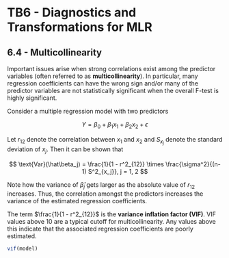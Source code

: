 # TB6 - Diagnostics and Transformations for MLR

## 6.4 - Multicollinearity

Important issues arise when strong correlations exist among the predictor variables (often referred to as **multicollinearity**). In particular, many regression coefficients can have the wrong sign and/or many of the predictor variables are not statistically significant when the overall F-test is highly significant.

Consider a multiple regression model with two predictors

$$ Y = \beta_0 + \beta_1 x_1 + \beta_2 x_2 + \epsilon $$

Let $r_{12}$ denote the correlation between $x_1$ and $x_2$ and $S_{x_j}$ denote the standard deviation of $x_j$. Then it can be shown that

$$ \text{Var}(\hat\beta_j) = \frac{1}{1 - r^2_{12}} \times \frac{\sigma^2}{(n-1) S^2_{x_j}}, j = 1, 2 $$

Note how the variance of $\hat\beta_j$ gets larger as the absolute value of $r_{12}$ increases. Thus, the correlation amongst the predictors increases the variance of the estimated regression coefficients.

The term $\frac{1}{1 - r^2_{12}}$ is the **variance inflation factor (VIF)**. VIF values above 10 are a typical cutoff for multicollinearity. Any values above this indicate that the associated regression coefficients are poorly estimated.

```r
vif(model)
```
